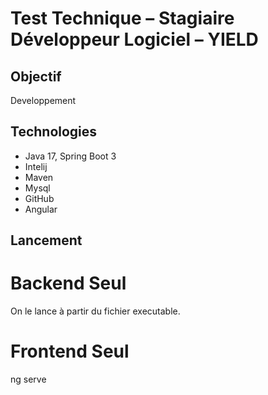 # Test Technique – Stagiaire Développeur Logiciel – YIELD

## Objectif
Developpement
## Technologies
- Java 17, Spring Boot 3
- Intelij
- Maven
- Mysql
- GitHub
- Angular

## Lancement

# Backend Seul
On le lance à partir du fichier executable.

# Frontend Seul
ng serve
